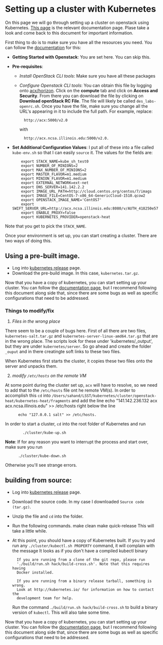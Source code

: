 # Setting up a cluster with Kubernetes

On this page we will go through setting up a cluster on openstack using Kubernetes. [This page](http://kubernetes.io/docs/getting-started-guides/openstack-heat/) is the relevant documentation page. Plase take a look and come back to this document for important information.

First thing to do is to make sure you have all the resources you need. You can follow the [documentation](http://kubernetes.io/docs/getting-started-guides/openstack-heat/) for this:

+ __Getting Started with Openstack__: You are set here. You can skip this.
+ __Pre-requisites__:
  - _Install OpenStack CLI tools_: Make sure you have all these packages
  - _Configure Openstack CLI tools_: You can obtain this file by logging onto [acx/horizon](http://acx.ncsa.illinois.edu/horizon). Click on the **compute** tab and click on **Access and Security**. From there you can download the file by clicking on **Download openStack RC File**. The file will likely be called `des_labs-openrc.sh`. Once you have the file, make sure you change all the URL's appearing in it to include the full path. For example, replace:

          http://acx:5000/v2.0

    with

          http://acx.ncsa.illinois.edu:5000/v2.0.

+ __Set Additional Configuration Values__: I put all of these into a file called `kube-env.sh` so that I can easily `source` it. The values for the fields are:

          export STACK_NAME=kube_sh_test0
          export NUMBER_OF_MINIONS=2
          export MAX_NUMBER_OF_MINIONS=2
          export MASTER_FLAVOR=m1.medium
          export MINION_FLAVOR=m1.medium
          export EXTERNAL_NETWORK=ext-net
          export DNS_SERVER=141.142.2.2
          export IMAGE_URL_PATH=http://cloud.centos.org/centos/7/imags
          export IMAGE_FILE=CentOS-7-x86_64-GenericCloud-1510.qcow2
          export OPENSTACK_IMAGE_NAME='CentOS7'
          export SWIFT_SERVER_URL=http://acx.ncsa.illinois.edu:8080/v/AUTH_418250e57afa473591d99187651b561e
          export ENABLE_PROXY=false
          export KUBERNETES_PROVIDER=openstack-heat

Note that you get to pick the `STACK_NAME`.

Once your environment is set up, you can start creating a cluster. There are two ways of doing this.

## Using a pre-built image.
+ Log into [kubernetes release](https://github.com/kubernetes/kubernetes/releases) page.
+ Download the pre-build image. In this case, `kubernetes.tar.gz`.

Now that you have a copy of kubernetes, you can start setting up your cluster.
You can follow the [documentation page](http://kubernetes.io/docs/getting-started-guides/openstack-heat/), but I recommend following this document along side that, since there are some bugs as well as specific configurations that need to be addressed.


### Things to modify/fix

  1) _Files in the wrong place_

  There seem to be a couple of bugs here. First of all there are two files, `kubernetes-salt.tar.gz` and `kubernetes-server-linux-amd64.tar.gz` that are in the wrong place. The scripts look for these under 'kubernetes/_output', but they are under `kubernetes/server`. So go ahead and create the folder `_ouput` and in there creatingte soft links to these two files.

  When Kubernetes first starts the cluster, it copies these two files onto the server and unpacks them.

2) _modify `/etc/hosts` on the remote VM_

  At some point during the cluster set up, `acx` will have to resolve, so we need to add that to the `/etc/hosts` file ont he remote VM(s). In order to accomplish this `cd` into `/Users/sahand/LSST/kubernetes/cluster/openstack-heat/kubernetes-heat/fragments` and add the line
          echo "141.142.236.132 acx acx.ncsa.illinois.edu" >> /etc/hosts
  right below the line

          echo "127.0.0.1 salt" >> /etc/hosts.


In order to start a cluster, `cd` into the root folder of Kubernetes and run

            ./cluster/kube-up.sh


**Note**: If for any reason you want to interrupt the process and start over, make sure you run

          ./cluster/kube-down.sh

Otherwise you'll see strange errors.



## building from source:

+ Log into [kubernetes release](https://github.com/kubernetes/kubernetes/releases) page.
+ Download the source code. In my case I downloaded `Source code (tar.gz)`.
+ Unzip the file and `cd` into the folder.
+ Run the following commands.
      make clean
      make quick-release
  This will take a little while.
+ At this point, you should have a copy of Kubernetes built. If you try and run any `./cluster/kubectl.sh PROPERTY` command, it will complain with the message
        It looks as if you don't have a compiled kubectl binary

        If you are running from a clone of the git repo, please run
        './build/run.sh hack/build-cross.sh'. Note that this requires having
        Docker installed.

        If you are running from a binary release tarball, something is wrong.
        Look at http://kubernetes.io/ for information on how to contact the
        development team for help.
  Run the command `./build/run.sh hack/build-cross.sh` to build a binary version of `kubectl`. This will also take some time.

Now that you have a copy of kubernetes, you can start setting up your cluster.
You can follow the [documentation page](http://kubernetes.io/docs/getting-started-guides/openstack-heat/), but I recommend following this document along side that, since there are some bugs as well as specific configurations that need to be addressed.
